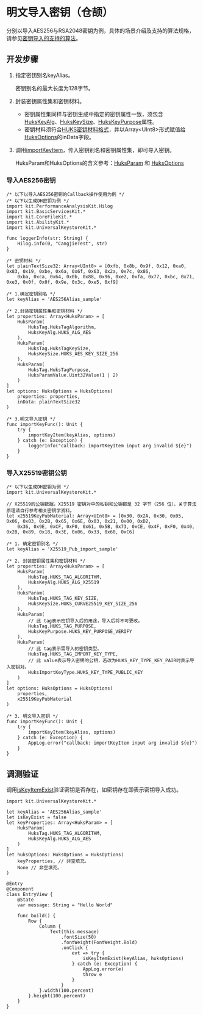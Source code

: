 # 明文导入密钥（仓颉）

分别以导入AES256与RSA2048密钥为例，具体的场景介绍及支持的算法规格，请参见[密钥导入的支持的算法](./cj-huks-key-import-overview.md#支持的算法)。

## 开发步骤

1. 指定密钥别名keyAlias。

    密钥别名的最大长度为128字节。

2. 封装密钥属性集和密钥材料。

    - 密钥属性集同样与密钥生成中指定的密钥属性一致，须包含[HuksKeyAlg](../../../../API_Reference/source_zh_cn/UniversalKeystoreKit/cj-apis-security_huks.md#class-hukskeyalg)、[HuksKeySize](../../../../API_Reference/source_zh_cn/UniversalKeystoreKit/cj-apis-security_huks.md#class-hukskeysize)、[HuksKeyPurpose](../../../../API_Reference/source_zh_cn/UniversalKeystoreKit/cj-apis-security_huks.md#class-hukskeypurpose)属性。
    - 密钥材料须符合[HUKS密钥材料格式](./cj-huks-concepts.md#密钥材料格式)，并以Array\<UInt8>形式赋值给[HuksOptions](../../../../API_Reference/source_zh_cn/UniversalKeystoreKit/cj-apis-security_huks.md#class-huksoptions)的inData字段。

3. 调用[importKeyItem](../../../../API_Reference/source_zh_cn/UniversalKeystoreKit/cj-apis-security_huks.md#func-importkeyitemstring-huksoptions)，传入密钥别名和密钥属性集，即可导入密钥。

    HuksParam和HuksOptions的含义参考：[HuksParam](../../../../API_Reference/source_zh_cn/UniversalKeystoreKit/cj-apis-security_huks.md#class-huksparam) 和 [HuksOptions](../../../../API_Reference/source_zh_cn/UniversalKeystoreKit/cj-apis-security_huks.md#class-huksoptions)

### 导入AES256密钥

<!-- compile -->

```cangjie
/* 以下以导入AES256密钥的Callback操作使用为例 */
/* 以下以生成DH密钥为例 */
import kit.PerformanceAnalysisKit.Hilog
import kit.BasicServicesKit.*
import kit.CoreFileKit.*
import kit.AbilityKit.*
import kit.UniversalKeystoreKit.*

func loggerInfo(str: String) {
    Hilog.info(0, "CangjieTest", str)
}

/* 密钥材料 */
let plainTextSize32: Array<UInt8> = [0xfb, 0x8b, 0x9f, 0x12, 0xa0, 0x83, 0x19, 0xbe, 0x6a, 0x6f, 0x63, 0x2a, 0x7c, 0x86,
    0xba, 0xca, 0x64, 0x0b, 0x88, 0x96, 0xe2, 0xfa, 0x77, 0xbc, 0x71, 0xe3, 0x0f, 0x0f, 0x9e, 0x3c, 0xe5, 0xf9]

/* 1.确定密钥别名 */
let keyAlias = 'AES256Alias_sample'

/* 2.封装密钥属性集和密钥材料 */
let properties: Array<HuksParam> = [
    HuksParam(
        HuksTag.HuksTagAlgorithm,
        HuksKeyAlg.HUKS_ALG_AES
    ),
    HuksParam(
        HuksTag.HuksTagKeySize,
        HuksKeySize.HUKS_AES_KEY_SIZE_256
    ),
    HuksParam(
        HuksTag.HuksTagPurpose,
        HuksParamValue.Uint32Value(1 | 2)
    )
]
let options: HuksOptions = HuksOptions(
    properties: properties,
    inData: plainTextSize32
)

/* 3.明文导入密钥 */
func importKeyFunc(): Unit {
    try {
        importKeyItem(keyAlias, options)
    } catch (e: Exception) {
        loggerInfo("callback: importKeyItem input arg invalid ${e}")
    }
}

```

### 导入X25519密钥公钥

<!-- compile -->

```cangjie
/* 以下以生成DH密钥为例 */
import kit.UniversalKeystoreKit.*

// X25519的公钥数据。X25519 密钥对中的私钥和公钥都是 32 字节（256 位），关于算法原理请自行参考相关密钥学资料。
let x25519KeyPubMaterial: Array<UInt8> = [0x30, 0x2A, 0x30, 0x05, 0x06, 0x03, 0x2B, 0x65, 0x6E, 0x03, 0x21, 0x00, 0xD2,
    0x36, 0x9E, 0xCF, 0xF0, 0x61, 0x5B, 0x73, 0xCE, 0x4F, 0xF0, 0x40, 0x2B, 0x89, 0x18, 0x3E, 0x06, 0x33, 0x60, 0xC6]

/* 1. 确定密钥别名 */
let keyAlias = 'X25519_Pub_import_sample'

/* 2. 封装密钥属性集和密钥材料 */
let properties: Array<HuksParam> = [
    HuksParam(
        HuksTag.HUKS_TAG_ALGORITHM,
        HuksKeyAlg.HUKS_ALG_X25519
    ),
    HuksParam(
        HuksTag.HUKS_TAG_KEY_SIZE,
        HuksKeySize.HUKS_CURVE25519_KEY_SIZE_256
    ),
    HuksParam(
        // 此 tag表示密钥导入后的用途，导入后将不可更改。
        HuksTag.HUKS_TAG_PURPOSE,
        HuksKeyPurpose.HUKS_KEY_PURPOSE_VERIFY
    ),
    HuksParam(
        // 此 tag表示需导入的密钥类型。
        HuksTag.HUKS_TAG_IMPORT_KEY_TYPE,
        // 此 value表示导入密钥的公钥，若改为HUKS_KEY_TYPE_KEY_PAIR时表示导入密钥对。
        HuksImportKeyType.HUKS_KEY_TYPE_PUBLIC_KEY
    )
]
let options: HuksOptions = HuksOptions(
    properties,
    x25519KeyPubMaterial
)

/* 3. 明文导入密钥 */
func importKeyFunc(): Unit {
    try {
        importKeyItem(keyAlias, options)
    } catch (e: Exception) {
        AppLog.error("callback: importKeyItem input arg invalid ${e}")
    }
}
```

## 调测验证

调用[isKeyItemExist](../../../../API_Reference/source_zh_cn/UniversalKeystoreKit/cj-apis-security_huks.md#func-iskeyitemexiststring-huksoptions)验证密钥是否存在，如密钥存在即表示密钥导入成功。

<!-- compile -->

```cangjie
import kit.UniversalKeystoreKit.*

let keyAlias = 'AES256Alias_sample'
let isKeyExist = false
let keyProperties: Array<HuksParam> = [
    HuksParam(
        HuksTag.HUKS_TAG_ALGORITHM,
        HuksKeyAlg.HUKS_ALG_AES
    )
]
let huksOptions: HuksOptions = HuksOptions(
    keyProperties, // 非空填充。
    None // 非空填充。
)

@Entry
@Component
class EntryView {
    @State
    var message: String = "Hello World"

    func build() {
        Row {
            Column {
                Text(this.message)
                    .fontSize(50)
                    .fontWeight(FontWeight.Bold)
                    .onClick {
                        evt => try {
                            isKeyItemExist(keyAlias, huksOptions)
                        } catch (e: Exception) {
                            AppLog.error(e)
                            throw e
                        }
                    }
            }.width(100.percent)
        }.height(100.percent)
    }
}
```

